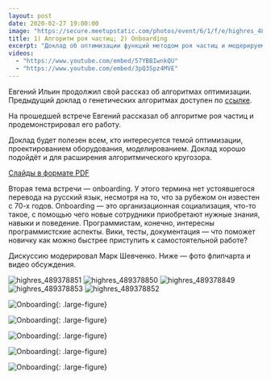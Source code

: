 ```yaml
---
layout: post
date: 2020-02-27 19:00:00
image: "https://secure.meetupstatic.com/photos/event/6/1/f/e/highres_489145086.jpeg"
title: 1) Алгоритм роя частиц; 2) Onboarding
excerpt: "Доклад об оптимизации функций методом роя частиц и модерируемая дискуссия на тему включения новичка в команду."
videos:
  - "https://www.youtube.com/embed/57YBBIwnkQU"
  - "https://www.youtube.com/embed/3pQ3Spz4MVE"
---
```


Евгений Ильин продолжил свой рассказ об алгоритмах оптимизации. Предыдущий доклад о генетических алгоритмах доступен по [ссылке](/2019/10/03/genetic-algorithms-and-technical-debt/).

На прошедшей встрече Евгений рассказал об алгоритме роя частиц и продемонстрировал его работу.

Доклад будет полезен всем, кто интересуется темой оптимизации, проектированием оборудования, моделированием. Доклад хорошо подойдёт и для расширения алгоритмического кругозора.

[Слайды в формате PDF](https://github.com/progmsk/progmsk.github.io/files/14817969/particle-swarm.pdf)

Вторая тема встречи — onboarding. У этого термина нет устоявшегося перевода на русский язык, несмотря на то, что за рубежом он известен с 70-х годов. Onboarding — это организационная социализация, что-то такое, с помощью чего новые сотрудники приобретают нужные знания, навыки и поведение. Программистам, конечно, интересны программистские аспекты. Вики, тесты, документация — что поможет новичку как можно быстрее приступить к самостоятельной работе?

Дискуссию модерировал Марк Шевченко. Ниже — фото флипчарта и видео обсуждения.

![highres_489378851](https://github.com/progmsk/progmsk.github.io/assets/10639110/208ea4db-2dfa-4c21-9c9f-61616e4b098b)
![highres_489378850](https://github.com/progmsk/progmsk.github.io/assets/10639110/746512c2-f372-4464-a262-1d25d94d2c34)
![highres_489378849](https://github.com/progmsk/progmsk.github.io/assets/10639110/cc6d3a2b-41e9-48f3-b9d1-94e3570456d1)
![highres_489378853](https://github.com/progmsk/progmsk.github.io/assets/10639110/64485c46-e729-443f-a695-1ff6d837f97b)
![highres_489378852](https://github.com/progmsk/progmsk.github.io/assets/10639110/32c7fed5-0f5c-4ccc-a043-a55f3723371d)


![Onboarding](https://secure.meetupstatic.com/photos/event/4/9/a/1/highres_489378849.jpeg){: .large-figure}

![Onboarding](https://secure.meetupstatic.com/photos/event/4/9/a/2/highres_489378850.jpeg){: .large-figure}

![Onboarding](https://secure.meetupstatic.com/photos/event/4/9/a/4/highres_489378852.jpeg){: .large-figure}

![Onboarding](https://secure.meetupstatic.com/photos/event/4/9/a/5/highres_489378853.jpeg){: .large-figure}

![Onboarding](https://secure.meetupstatic.com/photos/event/4/9/a/3/highres_489378851.jpeg){: .large-figure}
